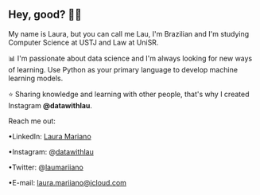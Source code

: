 ## Hey, good? 👋🏻

My name is Laura, but you can call me Lau, I'm Brazilian and I'm studying Computer Science at USTJ and Law at UniSR.

📊 I'm passionate about data science and I'm always looking for new ways of learning. 
Use Python as your primary language to develop machine learning models.

⭐ Sharing knowledge and learning with other people, that's why I created Instagram **@datawithlau**.



Reach me out:

•LinkedIn: [Laura Mariano](https://www.linkedin.com/in/datawithlau/)

•Instagram: @[datawithlau](https://www.instagram.com/datawithlau/)

•Twitter: @[laumariiano](https://twitter.com/Laumariiano)

•E-mail: laura.mariiano@icloud.com
